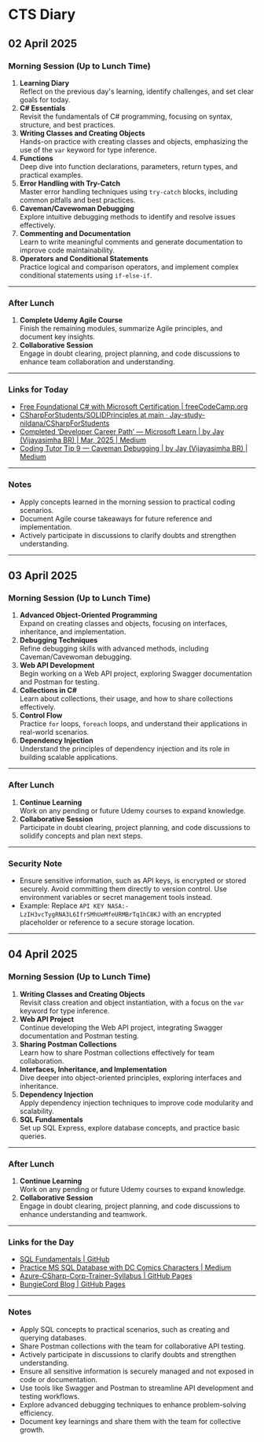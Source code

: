 # CTS Diary

## 02 April 2025

### Morning Session (Up to Lunch Time)

1. **Learning Diary**  
  Reflect on the previous day's learning, identify challenges, and set clear goals for today.
2. **C# Essentials**  
  Revisit the fundamentals of C# programming, focusing on syntax, structure, and best practices.
3. **Writing Classes and Creating Objects**  
  Hands-on practice with creating classes and objects, emphasizing the use of the `var` keyword for type inference.
4. **Functions**  
  Deep dive into function declarations, parameters, return types, and practical examples.
5. **Error Handling with Try-Catch**  
  Master error handling techniques using `try-catch` blocks, including common pitfalls and best practices.
6. **Caveman/Cavewoman Debugging**  
  Explore intuitive debugging methods to identify and resolve issues effectively.
7. **Commenting and Documentation**  
  Learn to write meaningful comments and generate documentation to improve code maintainability.
8. **Operators and Conditional Statements**  
  Practice logical and comparison operators, and implement complex conditional statements using `if-else-if`.

---

### After Lunch

1. **Complete Udemy Agile Course**  
  Finish the remaining modules, summarize Agile principles, and document key insights.
2. **Collaborative Session**  
  Engage in doubt clearing, project planning, and code discussions to enhance team collaboration and understanding.

---

### Links for Today

- [Free Foundational C# with Microsoft Certification | freeCodeCamp.org](https://www.freecodecamp.org/learn/foundational-c-sharp-with-microsoft/)
- [CSharpForStudents/SOLIDPrinciples at main · Jay-study-nildana/CSharpForStudents](https://github.com/Jay-study-nildana/CSharpForStudents/tree/main/SOLIDPrinciples)
- [Completed ‘Developer Career Path’ — Microsoft Learn | by Jay (Vijayasimha BR) | Mar, 2025 | Medium](https://vijayasimhabr.medium.com/completed-developer-career-path-microsoft-learn-7a1b5720dc78)
- [Coding Tutor Tip 9 — Caveman Debugging | by Jay (Vijayasimha BR) | Medium](https://vijayasimhabr.medium.com/coding-tutor-tip-9-caveman-debugging-58369c1a6760)

---

### Notes

- Apply concepts learned in the morning session to practical coding scenarios.
- Document Agile course takeaways for future reference and implementation.
- Actively participate in discussions to clarify doubts and strengthen understanding.

---

## 03 April 2025

### Morning Session (Up to Lunch Time)

1. **Advanced Object-Oriented Programming**  
  Expand on creating classes and objects, focusing on interfaces, inheritance, and implementation.
2. **Debugging Techniques**  
  Refine debugging skills with advanced methods, including Caveman/Cavewoman debugging.
3. **Web API Development**  
  Begin working on a Web API project, exploring Swagger documentation and Postman for testing.
4. **Collections in C#**  
  Learn about collections, their usage, and how to share collections effectively.
5. **Control Flow**  
  Practice `for` loops, `foreach` loops, and understand their applications in real-world scenarios.
6. **Dependency Injection**  
  Understand the principles of dependency injection and its role in building scalable applications.

---

### After Lunch

1. **Continue Learning**  
  Work on any pending or future Udemy courses to expand knowledge.
2. **Collaborative Session**  
  Participate in doubt clearing, project planning, and code discussions to solidify concepts and plan next steps.

---

### Security Note

- Ensure sensitive information, such as API keys, is encrypted or stored securely. Avoid committing them directly to version control. Use environment variables or secret management tools instead.
- Example: Replace `API KEY NASA:- LzIH3vcTygRNA3L6IfrSMhUeMfeURMBrTq1hC8KJ` with an encrypted placeholder or reference to a secure storage location.

---

## 04 April 2025

### Morning Session (Up to Lunch Time)

1. **Writing Classes and Creating Objects**  
  Revisit class creation and object instantiation, with a focus on the `var` keyword for type inference.
2. **Web API Project**  
  Continue developing the Web API project, integrating Swagger documentation and Postman testing.
3. **Sharing Postman Collections**  
  Learn how to share Postman collections effectively for team collaboration.
4. **Interfaces, Inheritance, and Implementation**  
  Dive deeper into object-oriented principles, exploring interfaces and inheritance.
5. **Dependency Injection**  
  Apply dependency injection techniques to improve code modularity and scalability.
6. **SQL Fundamentals**  
  Set up SQL Express, explore database concepts, and practice basic queries.

---

### After Lunch

1. **Continue Learning**  
  Work on any pending or future Udemy courses to expand knowledge.
2. **Collaborative Session**  
  Engage in doubt clearing, project planning, and code discussions to enhance understanding and teamwork.

---

### Links for the Day

- [SQL Fundamentals | GitHub](https://github.com/Jay-study-nildana/Azure-CSharp-Corp-Trainer-Syllabus/tree/main/SQLFundamentals)
- [Practice MS SQL Database with DC Comics Characters | Medium](https://vijayasimhabr.medium.com/practice-ms-sql-database-with-dc-comics-characters-d2d8c68025e1)
- [Azure-CSharp-Corp-Trainer-Syllabus | GitHub Pages](https://jay-study-nildana.github.io/Azure-CSharp-Corp-Trainer-Syllabus/)
- [BungieCord Blog | GitHub Pages](https://jay-study-nildana.github.io/BungieCordBlog/)

---

### Notes

- Apply SQL concepts to practical scenarios, such as creating and querying databases.
- Share Postman collections with the team for collaborative API testing.
- Actively participate in discussions to clarify doubts and strengthen understanding.
- Ensure all sensitive information is securely managed and not exposed in code or documentation.
- Use tools like Swagger and Postman to streamline API development and testing workflows.
- Explore advanced debugging techniques to enhance problem-solving efficiency.
- Document key learnings and share them with the team for collective growth.